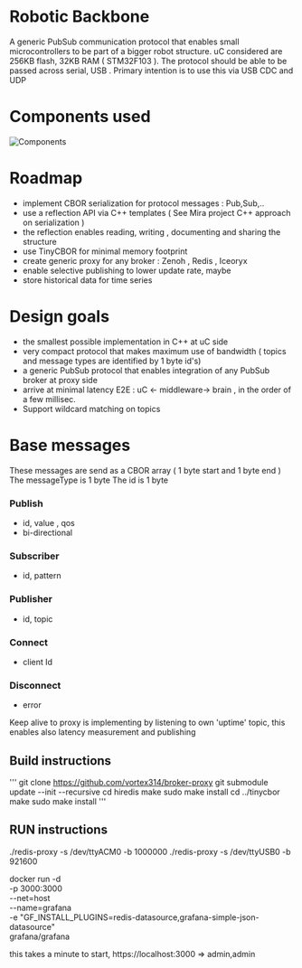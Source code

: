 # Robotic Backbone

A generic PubSub communication protocol that enables small microcontrollers to be part of a bigger robot structure. uC considered are 256KB flash, 32KB RAM ( STM32F103 ).
The protocol should be able to be passed across serial, USB . Primary intention is to use this via USB CDC and UDP

# Components used
 ![Components](docs/components.png)

# Roadmap

- implement CBOR serialization for protocol messages : Pub,Sub,..
- use a reflection API via C++ templates ( See Mira project C++ approach on serialization )
- the reflection enables reading, writing , documenting and sharing the structure
- use TinyCBOR for minimal memory footprint
- create generic proxy for any broker : Zenoh , Redis , Iceoryx
- enable selective publishing to lower update rate, maybe
- store historical data for time series

# Design goals

- the smallest possible implementation in C++ at uC side
- very compact protocol that makes maximum use of bandwidth ( topics and message types are identified by 1 byte id's)
- a generic PubSub protocol that enables integration of any PubSub broker at proxy side
- arrive at minimal latency E2E : uC <- middleware-> brain , in the order of a few millisec.
- Support wildcard matching on topics

# Base messages

These messages are send as a CBOR array ( 1 byte start and 1 byte end )
The messageType is 1 byte
The id is 1 byte

### Publish

- id, value , qos
- bi-directional

### Subscriber

- id, pattern

### Publisher

- id, topic

### Connect

- client Id

### Disconnect

- error

Keep alive to proxy is implementing by listening to own 'uptime' topic, this enables also latency measurement and publishing

## Build instructions

'''
git clone https://github.com/vortex314/broker-proxy
git submodule update --init --recursive
cd hiredis
make
sudo make install
cd ../tinycbor
make
sudo make install
'''

## RUN instructions

./redis-proxy -s /dev/ttyACM0 -b 1000000
./redis-proxy -s /dev/ttyUSB0 -b 921600

docker run -d \
 -p 3000:3000 \
 --net=host \
--name=grafana \
 -e "GF_INSTALL_PLUGINS=redis-datasource,grafana-simple-json-datasource" \
 grafana/grafana

 this takes a minute to start, 
 https://localhost:3000 => admin,admin

 
